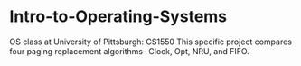# Intro-to-Operating-Systems
OS class at University of Pittsburgh: CS1550
This specific project compares four paging replacement algorithms- Clock, Opt, NRU, and FIFO.
